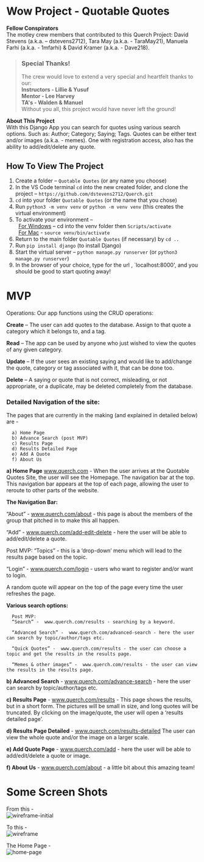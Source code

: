 # **Wow Project - Quotable Quotes**

**Fellow Conspirators**<br>
The motley crew members that contributed to this Querch Project: David Stevens (a.k.a. – dstevens2712), Tara May (a.k.a. - TaraMay21), Manuela Farhi (a.k.a. - 1mfarhi)  & David Kramer (a.k.a. - Dave218).<br>

> ### **Special Thanks!**<br>
>The crew would love to extend a very special and heartfelt thanks to our:<br>
**Instructors - Lillie & Yusuf**<br>
**Mentor - Lee Harvey**<br>
**TA's - Walden & Manuel**<br>
Without you all, this project would have never left the ground!


**About This Project**<br>
With this Django App you can search for quotes using various search options.
Such as: Author; Category; Saying; Tags.
Quotes can be either text and/or images (a.k.a. - memes).
One with registration access, also has the ability to add/edit/delete any quote.

## **How To View The Project**
1. Create a folder – `Quotable Quotes` (or any name you choose)
2. In the VS Code terminal `cd` into the new created folder, and clone the project –  `https://github.com/dstevens2712/Querch.git`
3. `cd` into your folder `Quotable Quotes` (or the name that you chose)
4. Run `python3 -m venv venv` or `python -m venv venv` (this creates the virtual environment)
5. To activate your environment –<br>
&nbsp;&nbsp;<ins>For Windows</ins> – cd into the venv folder then `Scripts/activate`<br>
&nbsp;&nbsp;<ins>For Mac</ins> - `source venv/bin/activate`
6. Return to the main folder `Quotable Quotes` (if necessary) by `cd ..`
7. Run `pip install django` (to install Django)
8. Start the virtual server – `python manage.py runserver` (or `python3 manage.py runserver`)
9. In the browser of your choice, type for the url , `localhost:8000', and you should be good to start quoting away!

# **MVP**


Operations:  Our app functions using the CRUD operations:

**Create** – The user can add quotes to the database. Assign to that quote a  category which it belongs to, and a tag.

**Read** – The app can be used by anyone who just wished to view the quotes of any given category.

**Update** – If the user sees an existing saying and would like to add/change the quote, category or tag associated with it, that can be done too.

**Delete** – A saying or quote that is not correct, misleading, or not appropriate, or a duplicate, may be deleted completely from the database.


### **Detailed Navigation of the site:**
The pages that are currently in the making (and explained in detailed below) are - 

      a) Home Page
      b) Advance Search (post MVP)
      c) Results Page
      d) Results Detailed Page 
      e) Add A Quote 
      f) About Us 


**a) Home Page** www.querch.com - When the user arrives at the Quotable Quotes Site, the user will see the Homepage. The navigation bar at the top. This navigation bar appears at the top of each page, allowing the user to reroute to other parts of the website.

**The Navigation Bar:**

“About” - www.querch.com/about - this page is about the members of the group that pitched in to make this all happen.

“Add” -  www.querch.com/add-edit-delete - here the user will be able to add/edit/delete a quote.

Post MVP:
“Topics” - this is a ‘drop-down’ menu which will lead to the results page based on the topic.

“Login” - www.querch.com/login - users who want to register and/or want to login.

A random quote will appear on the top of the page every time the user refreshes the page.

**Various search options:**

      Post MVP:
      “Search” -  www.querch.com/results - searching by a keyword.

      “Advanced Search” -  www.querch.com/advanced-search - here the user can search by topic/author/tags etc.

      “Quick Quotes” -  www.querch.com/results - the user can choose a topic and get the results in the results page.

      “Memes & other images” -  www.querch.com/results - the user can view the results in the results page.

**b) Advanced Search** -  www.querch.com/advance-search - here the user can search by topic/author/tags etc.

**c) Results Page** - www.querch.com/results - This page shows the results, but in a short form. The pictures will be small in size, and long quotes will be truncated. By clicking on the image/quote, the user will open a ‘results detailed page’.

**d) Results Page Detailed** - www.querch.com/results-detailed  The user can view the whole quote and/or the image on a larger scale.

**e) Add Quote Page** - www.querch.com/add - here the user will be able to add/edit/delete a quote or image.

**f) About Us** - www.querch.com/about - a little bit about this amazing team!

<p>


# Some Screen Shots
From this - <br>
![wireframe-initial](https://user-images.githubusercontent.com/98430863/170386732-08d14833-4536-48ef-a8a4-c5a5ef5040b9.jpg)


To this - <br>
![wireframe](https://user-images.githubusercontent.com/98430863/170386745-c2b02949-73b2-4ac0-803e-f7c4201f4a1a.jpg)


The Home Page - <br>
![home-page](https://user-images.githubusercontent.com/98430863/170386756-6b8f68ed-993a-4225-a4d6-b8a69e51af14.jpg)




